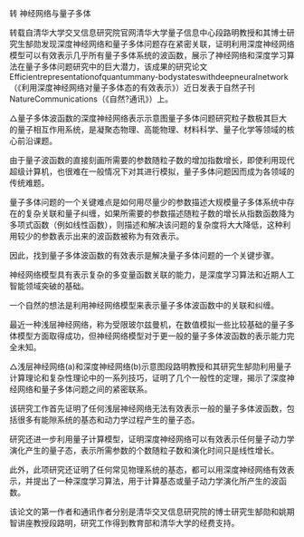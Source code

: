 转 神经网络与量子多体

转载自清华大学交叉信息研究院官网清华大学量子信息中心段路明教授和其博士研究生郜勋发现深度神经网络和量子多体问题存在紧密关联，证明利用深度神经网络模型可以有效表示几乎所有量子多体系统的波函数，展示了神经网络和深度学习算法在量子多体问题研究中的巨大潜力，该成果的研究论文Efficientrepresentationofquantummany-bodystateswithdeepneuralnetwork（《利用深度神经网络对量子多体态的有效表示》）近日发表于自然子刊NatureCommunications（《自然?通讯》）上。</p>
<p>
△量子多体波函数的深度神经网络表示示意图量子多体问题研究粒子数极其巨大的量子相互作用系统，是凝聚态物理、高能物理、材料科学、量子化学等领域的核心前沿课题。</p>
<p>
由于量子波函数的直接刻画所需要的参数随粒子数的增加指数增长，即使利用现代超级计算机，也很难在一般情况下对其进行模拟，量子多体问题因而成为各领域的传统难题。</p>
<p>
量子多体问题的一个关键难点是如何用尽量少的参数描述大规模量子多体系统中存在的复杂关联和量子纠缠，如果所需要的参数描述随粒子数的增长从指数函数降为多项式函数（例如线性函数），则描述和解决该问题的复杂度将大大降低，这种利用较少的参数表示出来的波函数被称为有效表示。</p>
<p>因此，找到量子多体波函数的有效表示是解决量子多体问题的一个关键步骤。</p>
<p>神经网络模型具有表示复杂的多变量函数关联的能力，是深度学习算法和近期人工智能领域突破的基础。</p>
<p>一个自然的想法是利用神经网络模型来表示量子多体波函数中的关联和纠缠。</p>
<p>
最近一种浅层神经网络，称为受限玻尔兹曼机，在数值模拟一些比较基础的量子多体模型方面取得成功，但神经网络模型对于更一般的量子多体波函数的表示能力完全未知。</p>
<p>
△浅层神经网络(a)和深度神经网络(b)示意图段路明教授和其研究生郜勋利用量子计算理论和复杂性理论中的一系列技巧，证明了几个一般性的定理，揭示了深度神经网络和量子多体问题之间的紧密联系。</p>
<p>该研究工作首先证明了任何浅层神经网络无法有效表示一般的量子多体波函数，包括很多有能隙系统的基态和动力学过程产生的量子态。</p>
<p>
研究还进一步利用量子计算模型，证明深度神经网络可以有效表示任何量子动力学演化产生的量子态，表示所需参数的个数随粒子数和演化时间只是线性增长。</p>
<p>
此外，此项研究还证明了任何常见物理系统的基态，都可以用深度神经网络有效表示，并提出了一种深度学习算法，用于计算基态或量子动力学演化所产生的波函数。</p>
<p>
该论文的第一作者和通讯作者分别是清华交叉信息研究院的博士研究生郜勋和姚期智讲座教授段路明，研究工作得到教育部和清华大学的经费支持。</p>
<p>
          